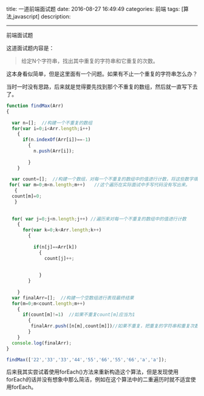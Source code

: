title: 一道前端面试题
date: 2016-08-27  16:49:49 
categories: 前端
tags: [算法,javascript] 
description: 



---

前端面试题

这道面试题内容是：

> 给定N个字符串，找出其中重复的字符串和它重复的次数。

<!--more-->

这本身看似简单，但是这里面有一个问题。如果有不止一个重复的字符串怎么办？

当时一时没有思路，后来就是觉得要先找到那个不重复的数组，然后就一直写下去了。

```javascript
function findMax(Arr)
{
  
  var n=[];  //构建一个不重复的数组
  for(var i=0;i<Arr.length;i++)
    {
      if(n.indexOf(Arr[i])==-1)
        {
          n.push(Arr[i]);
          
        }
    }
  
  var count=[];  //构建一个数组，对每一个不重复的数组中的值进行计数，将这些数字填入到这个数组中
 for( var m=0;m<n.length;m++)　　//这个遍历在实际面试中手写代码没有写出来。
   {
  count[m]=0;
   }
  
  
  for( var j=0;j<n.length;j++) //遍历来对每一个不重复的数组中的值进行计数
    {
      for(var k=0;k<Arr.length;k++)
        {
          
          if(n[j]==Arr[k])
            {
              count[j]++;
              
              
            }
        }
      
    }
  var finalArr=[];  //构建一个空数组进行表现最终结果
  for(m=0;m<count.length;m++)
    {
      if(count[m]!=1)  //如果不重复count[m]应当为1
        {
         finalArr.push([n[m],count[m]])//如果不重复，把重复的字符串和重复次数推入到最终数组中
        }
    }
  console.log(finalArr);
}

findMax(['22','33','33','44','55','66','55','66','a','a']);


```


后来我其实尝试着使用forEach()方法来重新构造这个算法，但是发现使用forEach的话并没有想象中那么简洁，例如在这个算法中的二重遍历时就不适宜使用forEach。